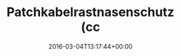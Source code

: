 ---
retweeted: false
source: <a href="https://about.twitter.com/products/tweetdeck" rel="nofollow">TweetDeck</a>
entities:
  hashtags:
  - text: dailydeutsch
    indices:
    - '31'
    - '44'
  symbols: []
  user_mentions: []
  urls: []
display_text_range:
- '0'
- '59'
favorite_count: '1'
id_str: '705744032127967233'
truncated: false
retweet_count: '2'
id: '705744032127967233'
created_at: Fri Mar 04 13:17:44 +0000 2016
favorited: false
full_text: |-
  Patchkabelrastnasenschutz

  (cc #dailydeutsch für [@gregkare](https://twitter.com/gregkare))
lang: de
tags:
- dailydeutsch
- pesos:twitter
date: '2016-03-04T13:17:44+00:00'
src: https://twitter.com/bascht/status/705744032127967233
original_url: https://twitter.com/bascht/status/705744032127967233
type: twitter_tweet
text: |-
  Patchkabelrastnasenschutz

  (cc #dailydeutsch für [@gregkare](https://twitter.com/gregkare))
title: "Patchkabelrastnasenschutz\n\n(cc "

---